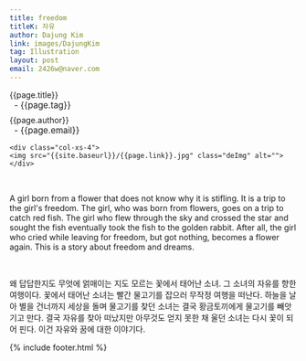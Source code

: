 ```yaml
---
title: freedom
titleK: 자유
author: Dajung Kim
link: images/DajungKim
tag: Illustration
layout: post
email: 2426w@naver.com
---	
```


<div class="container">

<div class="deDep">
{{page.title}}<br>
<p style="font-size:15px; margin:0px; padding:0px 0px 0px 8px; margin:0px 0px 8px 0px;">- {{page.tag}}</p>
{{page.author}}<br>
<p style="font-size:15px; margin:0px; padding:0px 0px 0px 8px;">- {{page.email}}</p>
</div>


<div class="row" class="imgcolor">
	
	<div class="col-xs-4">
	<img src="{{site.baseurl}}/{{page.link}}.jpg" class="deImg" alt=""></div>
	
</div>
<br>

<div class="det lato">



A girl born from a flower that does not know why it is stifling. It is a trip to the girl's freedom.
The girl, who was born from flowers, goes on a trip to catch red fish. The girl who flew through the sky and crossed the star and sought the fish eventually took the fish to the golden rabbit. After all, the girl who cried while leaving for freedom, but got nothing, becomes a flower again.
This is a story about freedom and dreams.



</div>

<br>

<div class="noto">

왜 답답한지도 무엇에 얽매이는 지도 모르는 꽃에서 태어난 소녀. 그 소녀의 자유를 향한 여행이다.
꽃에서 태어난 소녀는 빨간 물고기를 잡으러 무작정 여행을 떠난다. 하늘을 날아 별을 건너까지 세상을 돌며 물고기를 찾던 소녀는 결국 황금토끼에게 물고기를 빼앗기고 만다. 결국 자유를 찾아 떠났지만 아무것도 얻지 못한 채 울던 소녀는 다시 꽃이 되어 핀다. 
이건 자유와 꿈에 대한 이야기다.


</div>


	

</div> 

{% include footer.html %}